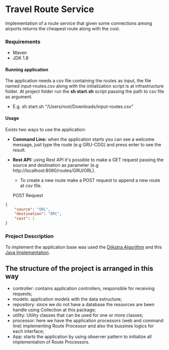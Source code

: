 # Travel Route Service
Implementation of a route service that given some connections among airports returns the cheapest route along with the cost. 

### Requirements
* Maven
* JDK 1.8

#### Running application
The application needs a csv file containing the routes as input, the file named input-routes.csv along with the initialization script is at infrastructure folder. At project folder run the **sh start.sh** script passing the path to csv file as argument.
* E.g. sh start.sh "/Users/root/Downloads/input-routes.csv"

#### Usage
Exists two ways to use the application:
- **Command Line:** when the application starts you can see a welcome message, just type the route (e.g GRU-CDG) and press enter to see the result.
- **Rest API:** using Rest API it's possible to make a GET request passing the source and destination as parameter (e.g http://localhost:8080/routes/GRU/ORL). 
    - To create a new route make a POST request to append a new route at csv file.
  
  POST Request
  
```json
{
    "source": "ORL",
    "destination": "BRC",
    "cost": 1
}
```

### Project Description
To implement the application base was used the [Dijkstra Algorithm](https://pt.wikipedia.org/wiki/Algoritmo_de_Dijkstra) and this [Java Implementation](https://www.youtube.com/watch?v=DCJcH6LRkJk&t=932s).

## The structure of the project is arranged in this way
- controller: contains application controllers, responsible for receiving requests;
- models: application models with the data estructure;
- repository: since we do not have a database the resources are been handle using Collection at this package;
- utility: Utility classes that can be used for one or more classes;
- processor: here we have the application processors (web and command line) implementing Route Processor and also the bussines logics for each interface;
- App: starts the application by using observer pattern to initialize all implementation of Route Processors.

